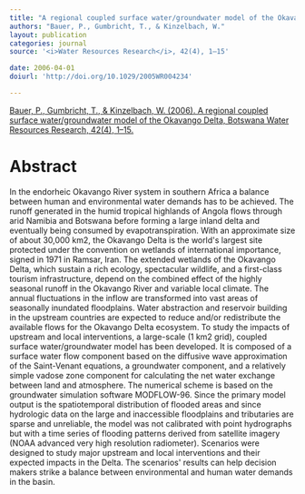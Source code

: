 ```yaml
---
title: "A regional coupled surface water/groundwater model of the Okavango Delta, Botswana"
authors: "Bauer, P., Gumbricht, T., & Kinzelbach, W."
layout: publication
categories: journal
source: '<i>Water Resources Research</i>, 42(4), 1–15'

date: 2006-04-01
doiurl: 'http://doi.org/10.1029/2005WR004234'

---
```


[Bauer, P., Gumbricht, T., & Kinzelbach, W. (2006). A regional coupled surface water/groundwater model of the Okavango Delta, Botswana Water Resources Research, 42(4), 1–15.](http://doi.org/10.1029/2005WR004234)

<h1 class='foot-description'>Abstract</h1>

In the endorheic Okavango River system in southern Africa a balance between human and environmental water demands has to be achieved. The runoff generated in the humid tropical highlands of Angola flows through arid Namibia and Botswana before forming a large inland delta and eventually being consumed by evapotranspiration. With an approximate size of about 30,000 km2, the Okavango Delta is the world's largest site protected under the convention on wetlands of international importance, signed in 1971 in Ramsar, Iran. The extended wetlands of the Okavango Delta, which sustain a rich ecology, spectacular wildlife, and a first-class tourism infrastructure, depend on the combined effect of the highly seasonal runoff in the Okavango River and variable local climate. The annual fluctuations in the inflow are transformed into vast areas of seasonally inundated floodplains. Water abstraction and reservoir building in the upstream countries are expected to reduce and/or redistribute the available flows for the Okavango Delta ecosystem. To study the impacts of upstream and local interventions, a large-scale (1 km2 grid), coupled surface water/groundwater model has been developed. It is composed of a surface water flow component based on the diffusive wave approximation of the Saint-Venant equations, a groundwater component, and a relatively simple vadose zone component for calculating the net water exchange between land and atmosphere. The numerical scheme is based on the groundwater simulation software MODFLOW-96. Since the primary model output is the spatiotemporal distribution of flooded areas and since hydrologic data on the large and inaccessible floodplains and tributaries are sparse and unreliable, the model was not calibrated with point hydrographs but with a time series of flooding patterns derived from satellite imagery (NOAA advanced very high resolution radiometer). Scenarios were designed to study major upstream and local interventions and their expected impacts in the Delta. The scenarios' results can help decision makers strike a balance between environmental and human water demands in the basin.
